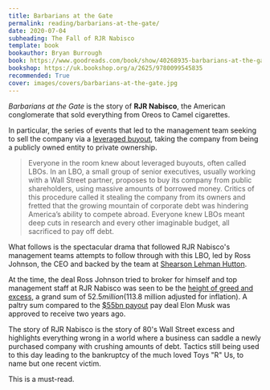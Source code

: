 ```yaml
---
title: Barbarians at the Gate
permalink: reading/barbarians-at-the-gate/
date: 2020-07-04
subheading: The Fall of RJR Nabisco
template: book
bookauthor: Bryan Burrough
book: https://www.goodreads.com/book/show/40268935-barbarians-at-the-gate
bookshop: https://uk.bookshop.org/a/2625/9780099545835
recommended: True
cover: images/covers/barbarians-at-the-gate.jpg
---
```


*Barbarians at the Gate* is the story of **RJR Nabisco**, the American conglomerate that sold everything from Oreos to Camel cigarettes.

In particular, the series of events that led to the management team seeking to sell the company via a [leveraged buyout](https://en.wikipedia.org/wiki/Leveraged_buyout), taking the company from being a publicly owned entity to private ownership.

> Everyone in the room knew about leveraged buyouts, often called LBOs. In an LBO, a small group of senior executives, usually working with a Wall Street partner, proposes to buy its company from public shareholders, using massive amounts of borrowed money. Critics of this procedure called it stealing the company from its owners and fretted that the growing mountain of corporate debt was hindering America’s ability to compete abroad. Everyone knew LBOs meant deep cuts in research and every other imaginable budget, all sacrificed to pay off debt.

What follows is the spectacular drama that followed RJR Nabisco's management teams attempts to follow through with this LBO, led by Ross Johnson, the CEO and backed by the team at [Shearson Lehman Hutton](https://en.wikipedia.org/wiki/Shearson#Shearson_Lehman_Hutton).

At the time, the deal Ross Johnson tried to broker for himself and top management staff at RJR Nabisco was seen to be the [height of greed and excess](https://www.nytimes.com/1988/11/09/business/rjr-nabisco-discloses-guidelines-for-its-buyout.html), a grand sum of $52.5 million ($113.8 million adjusted for inflation). A paltry sum compared to the [$55bn payout](https://www.theguardian.com/technology/2018/mar/21/elon-musk-tesla-bonus-pay) pay deal Elon Musk was approved to receive two years ago.

The story of RJR Nabisco is the story of 80's Wall Street excess and highlights everything wrong in a world where a business can saddle a newly purchased company with crushing amounts of debt. Tactics still being used to this day leading to the bankruptcy of the much loved Toys "R" Us, to name but one recent victim.

This is a must-read.
